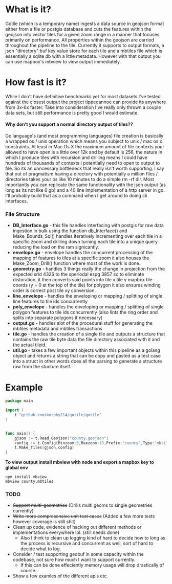 # What is it?

Gotile (which is a temporary name) ingests a data source in geojson format either from a file or postgis database and cuts the features within the geojson into vector tiles for a given zoom range in a manner that focuses primarily on performance. All properties within the geojson are carried throughout the pipeline to the tile. Currently it supports to output formats, a json "directory":buf key value store for each tile and a mbtiles file which is essentially a sqlite db with a little metadata. However with that output you can use mapbox's mbview <file> to view output immediately. 

# How fast is it?
While I don't have definitive benchmarks yet for most datasets I've tested against the closest output the project tippecannoe can provide its anywhere from 3x-6x faster. Take into consideration I've really only thrown a couple data sets, but still performance is pretty good I would estimate. 

#### Why don't you support a normal directory output of tiles??

Go language's (and most programming languages) file creation is basically a wrapped os / unix operation which means you subject to unix / mac os x constraints. At least in Mac Os X the maximum amount of file contexts your allowed to have open is a little over 12k and by default is 256, the nature in which I produce tiles with recursion and drilling means I could have hundreds of thousands of contexts I potentially need to open to output to file. So its an unncessary bottleneck that really isn't worth supporting. I say that out of pragmatism having a directory with potentially a million files / directories takes your os like 10 minutes to do a simple rm -rf dir. Most importantly you can replicate the same functionality with the json output (as long as its not like 6 gb) and a 40 line implementation of a http server in go. I'll probably build that as a command when I get around to doing cli interfaces. 

### File Structure 
- **DB_Interface.go** - this file handles interfacing with postgis for raw data ingestion in bulk using the function db_Interface() and Make_Bounds_Sql() handles iteratively incrementing over each tile in a specific zoom and drilling down turning each tile into a unique query reducing the load on the ram signicantly. 
- **envelope.go** - envelope handles the concurrent processing of the mapping of features to tiles at a specific zoom it also houses the Make_Zoom_Drill() function where most of the work is done.
- **geometry.go** - handles 3 things really the change in projection from the expected srid 4326 to the speriodal espg 3857 so to eliminate distoration, it then converts said points into tile x tile y mapbox tile coords (y = 0 at the top of the tile) for polygon it also ensures winding order is correct post tile xy conversion. 
- **line_envelope** - handles the enveloping or mapping / splitting of single line features to tile ids concurrently
- **poly_envelope** - handles the enveloping or mapping / splitting of single polygon features to tile ids concurrently (also lints the ring order and splits into separate polygons if necessary) 
- **output.go** - handles alot of the procedural stuff for generating the mbtiles metadata and mbtiles transactions
- **tile.go** - handles the creation of a single tile and outputs a structure that contains the raw tile byte data the file directory associated with it and the actual tileid. 
- **util.go** - takes a few important objects within this pipeline as a golang object and returns a string that can be copy and pasted as a test case into a struct in other words does all the parsing to generate a structure raw from the stucture itself. 

# Example 

```go
package main 

import (
	t "github.com/murphy214/gotile/gotile"
)


func main() {
	gjson := t.Read_Geojson("county.geojson")
	config := t.Config{Minzoom:0,Maxzoom:13,Prefix:"county",Type:"mbtiles",New_Output:true,Outputmbtilesfilename:"county.mbtiles"}
	t.Make_Tiles(gjson,config)
}
```

**To view output install mbview with node and export a mapbox key to global env**

```
npm install mbview
mbview county.mbtiles
```


### TODO
* ~~Support multi-geometries~~ (Drills multi geoms to single geometries currently) 
* ~~Write more compresensive unit test cases~~ (Added a few more tests however coverage is still shit) 
* Clean up code, evidence of hacking out different methods or implementations everywhere lol. (still needs done)
  - Also I think to clean up logging kind of hard to decide how to long as the process is recursive and concurrent as well, sort of hard to decide what to log.
* Consider / test supporting geobuf in some capacity within the codebase, not sure how much I want to support currently.
  - If this can be done effeciently memory usage will drop drastically of course. 
* Show a few examles of the different apis etc.
